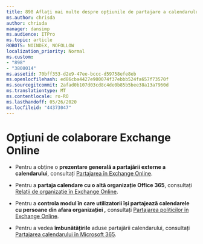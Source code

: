 ```yaml
---
title: 898 Aflați mai multe despre opțiunile de partajare a calendarului extern
ms.author: chrisda
author: chrisda
manager: dansimp
ms.audience: ITPro
ms.topic: article
ROBOTS: NOINDEX, NOFOLLOW
localization_priority: Normal
ms.custom:
- "898"
- "3800014"
ms.assetid: 70bff353-d2e9-47ee-bccc-d59758efe8eb
ms.openlocfilehash: ed86cba4427e900074f37ebbb524fa657f73570f
ms.sourcegitcommit: 2afad0b107d03cd8c4de0b85b5bee38a13a7960d
ms.translationtype: MT
ms.contentlocale: ro-RO
ms.lasthandoff: 05/26/2020
ms.locfileid: "44373047"
---
```

# <a name="exchange-online-collaboration-options"></a>Opțiuni de colaborare Exchange Online

- Pentru a obține o **prezentare generală a partajării externe a calendarului**, consultați [Partajarea în Exchange Online](https://technet.microsoft.com/library/jj916670%28v=exchg.150%29.aspx).

- Pentru a **partaja calendare cu o altă organizație Office 365**, consultați [Relații de organizație în Exchange Online](https://technet.microsoft.com/library/jj916658%28v=exchg.150%29.aspx).

- Pentru a **controla modul în care utilizatorii își partajează calendarele cu persoane din afara organizației ,** consultați [Partajarea politicilor în Exchange Online](https://technet.microsoft.com/library/jj916673%28v=exchg.150%29.aspx).

- Pentru a vedea **îmbunătățirile** aduse partajării calendarului, consultați [Partajarea calendarului în Microsoft 365](https://support.office.com/article/calendar-sharing-in-microsoft-365-b576ecc3-0945-4d75-85f1-5efafb8a37b4).
